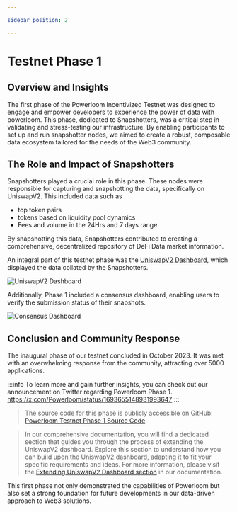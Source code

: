 ```yaml
---

sidebar_position: 2

---
```


# Testnet Phase 1

## Overview and Insights

The first phase of the Powerloom Incentivized Testnet was designed to engage and empower developers to experience the power of data with powerloom. This phase, dedicated to Snapshotters, was a critical step in validating and stress-testing our infrastructure. By enabling participants to set up and run snapshotter nodes, we aimed to create a robust, composable data ecosystem tailored for the needs of the Web3 community.

## The Role and Impact of Snapshotters

Snapshotters played a crucial role in this phase. These nodes were responsible for capturing and snapshotting the data, specifically on UniswapV2. This included data such as 
- top token pairs
-  tokens based on liquidity pool dynamics
-  Fees and volume in the 24Hrs and 7 days range. 

By snapshotting this data, Snapshotters contributed to creating a comprehensive, decentralized repository of DeFi Data market information.

An integral part of this testnet phase was the [UniswapV2 Dashboard](https://uniswapv2.powerloom.io), which displayed the data collated by the Snapshotters.

![UniswapV2 Dashboard](/images/uniswapv2dashboard.png)

Additionally, Phase 1 included a consensus dashboard, enabling users to verify the submission status of their snapshots.

![Consensus Dashboard](/images/consensus-dashboard.png)

## Conclusion and Community Response

The inaugural phase of our testnet concluded in October 2023. It was met with an overwhelming response from the community, attracting over 5000 applications.

:::info
To learn more and gain further insights, you can check out our announcement on Twitter regarding Powerloom Phase 1. https://x.com/Powerloom/status/1693655148931993647
:::

> The source code for this phase is publicly accessible on GitHub: [Powerloom Testnet Phase 1 Source Code](https://github.com/powerloom/pooler/blob/testnet_5_pairs/).

> In our comprehensive documentation, you will find a dedicated section that guides you through the process of extending the UniswapV2 dashboard. Explore this section to understand how you can build upon the UniswapV2 dashboard, adapting it to fit your specific requirements and ideas. For more information, please visit the [Extending UniswapV2 Dashboard section](../build-with-powerloom/use-cases/building-new-usecase/extending-uniswapv2-dashboard.md) in our documentation.

This first phase not only demonstrated the capabilities of Powerloom but also set a strong foundation for future developments in our data-driven approach to Web3 solutions.
